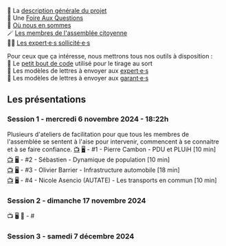 📄 La [description générale du projet](generalitees.md)  
🙋 Une [Foire Aux Questions](faq.md)  
🔄 [Où nous en sommes](suivi.md)  
🪄 [Les membres de l'assemblée citoyenne](assemblee.md)  
🧑‍🔬 [Les expert·e·s sollicité·e·s](experts.md)

Pour ceux que ça intéresse, nous mettrons tous nos outils à disposition :  
🎯 Le [petit bout de code](geotirage.ipynb) utilisé pour le tirage au sort  
📄 Les modèles de lettres à envoyer aux [expert·e·s](modele_lettre_expertes.md)  
📄 Les modèles de lettres à envoyer aux [garant·e·s](modele_lettre_garantes.md)  

## Les présentations

### Session 1 - mercredi 6 novembre 2024 - 18:22h

Plusieurs d'ateliers de facilitation pour que tous les membres de l'assemblée se sentent à l'aise pour intervenir, commencent à se connaitre et à se faire confiance.
[📺](https://youtu.be/EgCQEZ13DaM) [🖥️](https://docs.google.com/presentation/d/1OBhCARwpY3mjr3Xj5W5ssv3X8b0jKLUta8qr7-_TUpY/edit?usp=sharing) - #1 - Pierre Cambon - PDU et PLUiH [10 min]  
[📺](https://youtu.be/TRAZoPWEJOo) [🖥️](https://docs.google.com/presentation/d/1OBhCARwpY3mjr3Xj5W5ssv3X8b0jKLUta8qr7-_TUpY/edit?usp=sharing) - #2 - Sébastien - Dynamique de population [10 min]  
[📺](https://youtu.be/V_F8ehKChvo) [🖥️](https://docs.google.com/presentation/d/1EROK8DyP6qT_u4Wt1u5FCID2kk7Fnuyip31o9aefZXM/edit?usp=sharing) - #3 - Olivier Barrier - Infrastructure automobile [18 min]  
[📺](https://youtu.be/e42VSnqtfYY) [🖥️](https://drive.google.com/file/d/1cTQ80KpO3_rPG_ppuIS8edBJtgfLB1Dh/view?usp=sharing) - #4 - Nicole Asencio (AUTATE) - Les transports en commun [10 min]  

### Session 2 - dimanche 17 novembre 2024
📺 🖥️ 📃 - #

### Session 3 - samedi 7 décembre 2024
